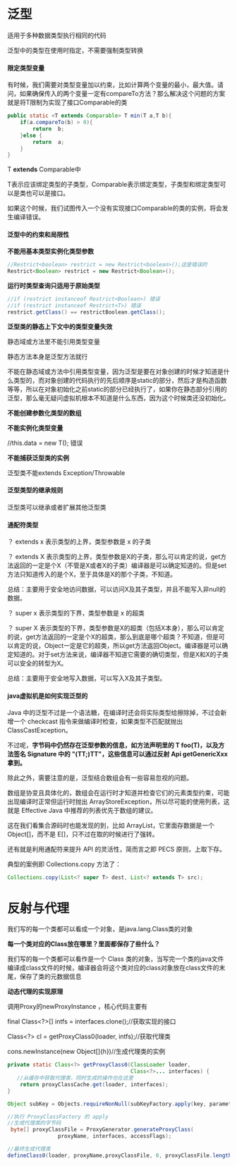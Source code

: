 # 泛型

适用于多种数据类型执行相同的代码

泛型中的类型在使用时指定，不需要强制类型转换

#### 限定类型变量

有时候，我们需要对类型变量加以约束，比如计算两个变量的最小，最大值。请问，如果确保传入的两个变量一定有compareTo方法？那么解决这个问题的方案就是将T限制为实现了接口Comparable的类

```java
public static <T extends Comparable> T min(T a,T b){
    if(a.compareTo(b) > 0){
        return  b;
    }else {
        return  a;
    }
}  
```

T **extends** Comparable中

T表示应该绑定类型的子类型，Comparable表示绑定类型，子类型和绑定类型可以是类也可以是接口。

如果这个时候，我们试图传入一个没有实现接口Comparable的类的实例，将会发生编译错误。

#### 泛型中的约束和局限性

**不能用基本类型实例化类型参数**

```java
//Restrict<boolean> restrict = new Restrict<boolean>();这是错误的
Restrict<Boolean> restrict = new Restrict<Boolean>();
```

**运行时类型查询只适用于原始类型**

```java
//if (restrict instanceof Restrict<Boolean>) 错误
//if (restrict instanceof Restrict<T>) 错误
restrict.getClass() == restrictBoolean.getClass();
```

**泛型类的静态上下文中的类型变量失效**

静态域或方法里不能引用类型变量

静态方法本身是泛型方法就行

不能在静态域或方法中引用类型变量，因为泛型是要在对象创建的时候才知道是什么类型的，而对象创建的代码执行的先后顺序是static的部分，然后才是构造函数等等，所以在对象初始化之前static的部分已经执行了，如果你在静态部分引用的泛型，那么毫无疑问虚拟机根本不知道是什么东西，因为这个时候类还没初始化。

**不能创建参数化类型的数组**

**不能实例化类型变量**

//this.data = new T(); 错误

**不能捕获泛型类的实例**

泛型类不能extends Exception/Throwable

#### 泛型类型的继承规则

泛型类可以继承或者扩展其他泛型类

#### 通配符类型



？ extends x 表示类型的上界，类型参数是 x 的子类

？ extends X 表示类型的上界，类型参数是X的子类，那么可以肯定的说，get方法返回的一定是个X（不管是X或者X的子类）编译器是可以确定知道的。但是set方法只知道传入的是个X，至于具体是X的那个子类，不知道。

总结：主要用于安全地访问数据，可以访问X及其子类型，并且不能写入非null的数据。



？ super x 表示类型的下界，类型参数是 x 的超类

？ super X 表示类型的下界，类型参数是X的超类（包括X本身），那么可以肯定的说，get方法返回的一定是个X的超类，那么到底是哪个超类？不知道，但是可以肯定的说，Object一定是它的超类，所以get方法返回Object。编译器是可以确定知道的。对于set方法来说，编译器不知道它需要的确切类型，但是X和X的子类可以安全的转型为X。

总结：主要用于安全地写入数据，可以写入X及其子类型。

#### java虚拟机是如何实现泛型的

Java 中的泛型不过是一个语法糖，在编译时还会将实际类型给擦除掉，不过会新增一个 checkcast 指令来做编译时检查，如果类型不匹配就抛出 ClassCastException。



不过呢，**字节码中仍然存在泛型参数的信息，如方法声明里的 T foo(T)，以及方法签名 Signature 中的 "(TT;)TT"，这些信息可以通过反射 Api getGenericXxx 拿到。**



除此之外，需要注意的是，泛型结合数组会有一些容易忽视的问题。



数组是协变且具体化的，数组会在运行时才知道并检查它们的元素类型约束，可能出现编译时正常但运行时抛出 ArrayStoreException，所以尽可能的使用列表，这就是 Effective Java 中推荐的列表优先于数组的建议。



这在我们看集合源码时也能发现的到，比如 ArrayList，它里面存数据是一个 Object[]，而不是 E[]，只不过在取的时候进行了强转。



还有就是利用通配符来提升 API 的灵活性，简而言之即 PECS 原则，上取下存。



典型的案例即 Collections.copy 方法了：



```java
Collections.copy(List<? super T> dest, List<? extends T> src);
```



# 反射与代理

我们写的每一个类都可以看成一个对象，是java.lang.Class类的对象

**每一个类对应的Class放在哪里？里面都保存了些什么？**

我们写的每一个类都可以看作是一个 Class 类的对象，当写完一个类的java文件编译成class文件的时候，编译器会将这个类对应的class对象放在class文件的末尾，保存了类的元数据信息

**动态代理的实现原理**

调用Proxy的newProxyInstance ，核心代码主要有

final Class<?>[] intfs = interfaces.clone();//获取实现的接口

Class<?> cl = getProxyClass0(loader, intfs);//获取代理类

cons.newInstance(new Object[]{h})//生成代理类的实例

```java
private static Class<?> getProxyClass0(ClassLoader loader,
                                       Class<?>... interfaces) {
   //从缓存中获取代理类，同时生成的操作也在这里
    return proxyClassCache.get(loader, interfaces);
}
```

```java
Object subKey = Objects.requireNonNull(subKeyFactory.apply(key, parameter));

//执行 ProxyClassFactory 的 apply
//生成代理类的字节码
 byte[] proxyClassFile = ProxyGenerator.generateProxyClass(
                proxyName, interfaces, accessFlags);

//最终生成代理类 
defineClass0(loader, proxyName,proxyClassFile, 0, proxyClassFile.length);
```

